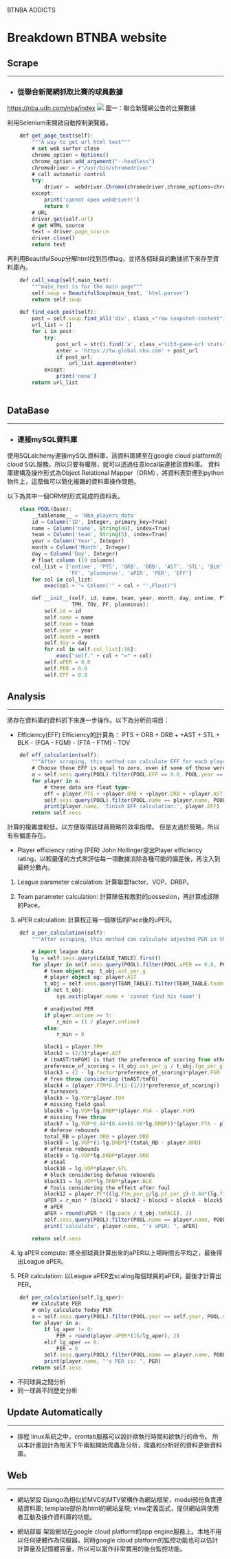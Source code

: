 BTNBA ADDICTS

# Breakdown BTNBA website

## Scrape
---
- ### 從聯合新聞網抓取比賽的球員數據 

https://nba.udn.com/nba/index
![](http://drive.google.com/uc?export=view&id=1dL8lo8e93ZExfhNzER2Wz5Os1Ln8zty3)
圖一：聯合新聞網公告的比賽數據

利用Selenium來開啟自動控制瀏覽器。
```typescript
    def get_page_text(self):
        """A way to get url html text"""
        # set web surfer close
        chrome_option = Options()
        chrome_option.add_argument("--headless")
        chromedriver = r"/usr/bin/chromedriver"
        # call automatic control
        try:
            driver =  webdriver.Chrome(chromedriver,chrome_options=chrome_option)
        except:
            print('cannot open webdriver!')
            return 0
        # URL
        driver.get(self.url)
        # get HTML source
        text = driver.page_source
        driver.close()
        return text
```
再利用BeautifulSoup分解html找到目標tag，並把各個球員的數據抓下來存至資料庫內。
```typescript
    def call_soup(self,main_text):
        """main_text is for the main page"""
        self.soup = BeautifulSoup(main_text, 'html.parser')
        return self.soup
        
    def find_each_post(self):
        post = self.soup.find_all('div', class_="row snapshot-content")
        url_list = []
        for i in post:
            try:
                post_url = str(i.find('a', class_="sib3-game-url stats-boxscore game-status-3")['href'])
                enter = 'https://tw.global.nba.com' + post_url
                if post_url:
                    url_list.append(enter)
            except:
                print('none')
        return url_list
    
```


## DataBase
---
- ### 連接mySQL資料庫

使用SQLalchemy連接mySQL資料庫，該資料庫建至在google cloud platform的cloud SQL服務。所以只要有權限，就可以透過任意local端連接該資料庫。
資料庫建構及操作形式為Object Relational Mapper（ORM），將資料表對應到python物件上，這麼做可以簡化複雜的資料庫操作問題。

以下為其中一個ORM的形式寫成的資料表。
```typescript
    class POOL(Base):
        __tablename__ = 'Nba_players_data'
        id = Column('ID', Integer, primary_key=True)
        name = Column('name', String(40), index=True)
        team = Column('team', String(5), index=True)
        year = Column('Year', Integer)
        month = Column('Month', Integer)
        day = Column('Day', Integer)
        # float column (19 columns)
        col_list = ['ontime', 'PTS', 'ORB', 'DRB', 'AST', 'STL', 'BLK', 'FGA', 'FGM', 'FTA', 'FTM', 'TPA', 'TPM', 'TOV',
                    'PF', 'plusminus', 'aPER', 'PER', 'EFF']
        for col in col_list:
            exec(col + "= Column('" + col + "',Float)")

        def __init__(self, id, name, team, year, month, day, ontime, PTS, ORB, DRB, AST, STL, BLK, FGA, FGM, FTA, FTM, TPA,
                     TPM, TOV, PF, plusminus):
            self.id = id
            self.name = name
            self.team = team
            self.year = year
            self.month = month
            self.day = day
            for col in self.col_list[:16]:
                exec("self." + col + "=" + col)
            self.aPER = 0.0
            self.PER = 0.0
            self.EFF = 0.0

```


## Analysis
---
將存在資料庫的資料抓下來進一步操作。以下為分析的項目：
- Efficiency(EFF)
Efficiency的計算為：
PTS + ORB + DRB + +AST + STL + BLK - (FGA - FGM) - (FTA - FTM) - TOV
```typescript
    def eff_calculation(self):
        """After scraping, this method can calculate EFF for each player."""
        # Choose those EFF is equal to zero, even if some of those were already calculated.
        a = self.sess.query(POOL).filter(POOL.EFF == 0.0, POOL.year == self.year, POOL.month == self.month, POOL.day == self.day).all()
        for player in a:
            # these data are float type~
            eff = player.PTS + +player.ORB + +player.DRB + +player.AST + player.STL + player.BLK - (player.FGA - player.FGM) - (player.FTA - player.FTM) - player.TOV
            self.sess.query(POOL).filter(POOL.name == player.name, POOL.year == self.year, POOL.month == self.month, POOL.day == self.day).update({POOL.EFF: eff})
            print(player.name, 'finish EFF calculation:', player.EFF)
        return self.sess
```
計算的複雜度較低，以方便取得該球員簡略的效率指標。
但是太過於簡略，所以有些偏差存在。
- Player efficiency rating (PER)
John Hollinger提出Player efficiency rating，以較嚴僅的方式來評估每一項數據消除各種可能的偏差後，再注入到最終分數內。

1. League parameter calculation: 計算聯盟factor、VOP、DRBP。

2. Team parameter calculation: 計算隊伍和敵對的possesion，再計算成該隊的Pace。

3. aPER calculation: 計算校正每一個隊伍的Pace後的uPER。

```typescript
    def a_per_calculation(self):
        """After scraping, this method can calculate adjested PER in the latest game for each player."""

        # import league data
        lg = self.sess.query(LEAGUE_TABLE).first()
        for player in self.sess.query(POOL).filter(POOL.aPER == 0.0, POOL.year == self.year, POOL.month == self.month, POOL.day == self.day).all():
            # team object eg: t_obj.ast_per_g
            # player object eg: player.AST
            t_obj = self.sess.query(TEAM_TABLE).filter(TEAM_TABLE.teamsname == player.team).first()
            if not t_obj:
                sys.exit(player.name + 'cannot find his team!')

            # unadjusted PER
            if player.ontime >= 5:
                r_min = (1 / player.ontime)
            else:
                r_min = 0

            block1 = player.TPM
            block2 = (2/3)*player.AST
            # (tmAST/tmFGM) is that the preference of scoring from others AST or personal offense
            preference_of_scoring = (t_obj.ast_per_g / t_obj.fgm_per_g)
            block3 = (2 - lg.factor*preference_of_scoring)*player.FGM
            # free throw considering (tmAST/tmFG)
            block4 = (player.FTM*0.5*(2-(1/3)*preference_of_scoring))
            # turnovers
            block5 = lg.VOP*player.TOV
            # missing field goal
            block6 = lg.VOP*lg.DRBP*(player.FGA - player.FGM)
            # missing free throw
            block7 = lg.VOP*0.44*(0.44+(0.56*lg.DRBP))*(player.FTA - player.FTM)
            # defense rebounds
            total_RB = player.ORB + player.DRB
            block8 = lg.VOP*(1-lg.DRBP)*(total_RB - player.ORB)
            # offense rebounds
            block9 = lg.VOP*lg.DRBP*player.ORB
            # steal
            block10 = lg.VOP*player.STL
            # block considering defense rebounds
            block11 = lg.VOP*lg.DRBP*player.BLK
            # fouls considering the effect after foul
            block12 = player.PF*((lg.ftm_per_g/lg.pf_per_g)-0.44*(lg.fta_per_g/lg.pf_per_g)*lg.VOP)
            uPER = r_min * (block1 + block2 + block3 + block4 - block5 - block6 - block7 + block8 + block9 + block10 + block11 - block12)
            # aPER
            aPER = round(uPER * (lg.pace / t_obj.tmPACE), 2)
            self.sess.query(POOL).filter(POOL.name == player.name, POOL.year == self.year, POOL.month == self.month, POOL.day == self.day).update({POOL.aPER: aPER})
            print('calculate', player.name, "'s aPER: ", aPER)

        return self.sess
```

4. lg aPER compute: 將全部球員計算出來的aPER以上場時間去平均之，最後得出League aPER。

5. PER calculation: 以League aPER去scaling每個球員的aPER，最後才計算出PER。
```typescript
    def per_calculation(self,lg_aper):
        ## calculate PER
        # only calculate Today PER
        a = self.sess.query(POOL).filter(POOL.year == self.year, POOL.month == self.month, POOL.day == self.day).all()
        for player in a:
            if lg_aper != 0:
                PER = round(player.aPER*(15/lg_aper), 2)
            elif lg_aper == 0:
                PER = 0
            self.sess.query(POOL).filter(POOL.name == player.name, POOL.year == self.year, POOL.month == self.month, POOL.day == self.day).update({POOL.PER: float(PER)})
            print(player.name, "'s PER is: ", PER)
        return self.sess
```
- 不同球員之間分析
- 同一球員不同歷史分析

## Update Automatically
---
- 排程
linux系統之中，crontab服務可以設計欲執行時間和欲執行的命令。
所以本計畫設計為每天下午兩點開始爬蟲及分析，爬蟲和分析好的資料更新資料庫。
## Web
---
- 網站架設
Django為相似於MVC的MTV架構作為網站框架，model部份負責連結資料庫; template部份為html的網站呈現; view定義函式，提供網站與使用者互動及操作資料庫的功能。

- 網站部屬
架設網站在google cloud platform的app engine服務上。本地不用以任何硬體作為伺服器，同時google cloud platform的監控功能也可以估計計算量及記憶體容量，所以可以當作非常實用的後台監控功能。
